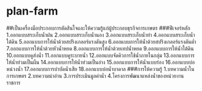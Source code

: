 # plan-farm
##เป็นเครื่องมือประกอบการตัดสินใจและให้ความรู้แก่ผู้ประกอบธุรกิจการเกษตร
###ฟีเจอร์หลัก
1.ออกแบบสระเก็บน้ำฝน
2.ออกแบบสระเก็บน้ำนอง
3.ออกแบบสระเก็บน้ำท่า
4.ออกแบบสระเก็บน้ำใต้ดิน
5.ออกแบบการให้น้ำด้วยสปริงเกลอร์แรงดันสูง
6.ออกแบบการให้น้ำด้วยสปริงเกลอร์แรงดันต่ำ
7.ออกแบบการให้น้ำด้วยหัวน้ำหยด
8.ออกแบบการให้น้ำด้วยเทปน้ำหยด
9.ออกแบบการให้น้ำใต้ดิน
10.ออกแบบคูส่งน้ำ
11.ออกแบบคูระบายน้ำ
12.ออกแบบจัดคิวการใช้น้ำภายในกลุ่ม
13.ออกแบบการให้น้ำท่วมเป็นผืน
14.ออกแบบการให้น้ำท่วมเป็นอ่าง
15.ออกแบบการให้น้ำแบบร่อง
16.ออกแบบบ่อหน่วงน้ำ
17.ออกแบบการบำบัดน้ำเสีย
18.ออกแบบบ่อน้ำบาดาล
###การให้ความรู้
1.บทความน้ำในการเกษตร
2.บทความน่าอ่าน
3.การประเมินมูลค่าน้ำ
4.โครงการพัฒนาแหล่งน้ำของหน่วยงานราชการ
